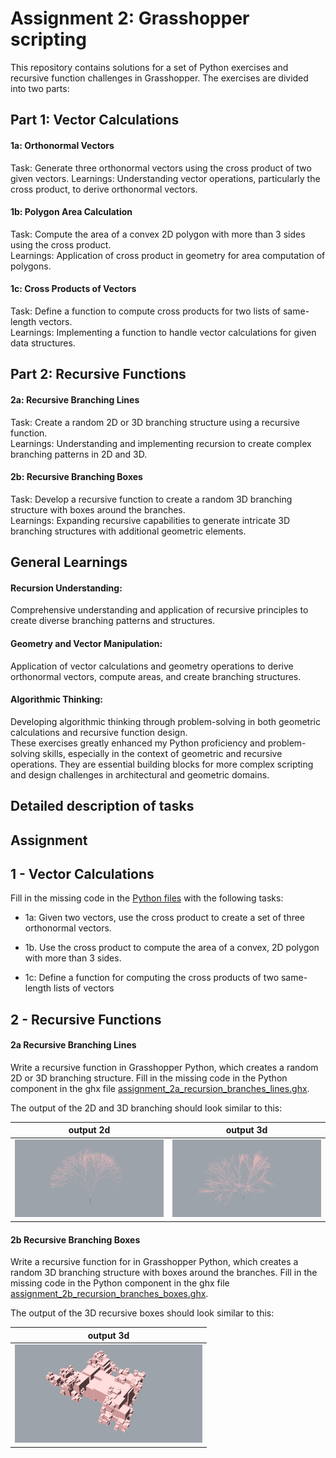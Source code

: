 # Assignment 2: Grasshopper scripting
This repository contains solutions for a set of Python exercises and recursive function challenges in Grasshopper. The exercises are divided into two parts:

## Part 1: Vector Calculations
#### 1a: Orthonormal Vectors
Task: Generate three orthonormal vectors using the cross product of two given vectors.
Learnings: Understanding vector operations, particularly the cross product, to derive orthonormal vectors.
#### 1b: Polygon Area Calculation
Task: Compute the area of a convex 2D polygon with more than 3 sides using the cross product.<br />
Learnings: Application of cross product in geometry for area computation of polygons.<br />
#### 1c: Cross Products of Vectors
Task: Define a function to compute cross products for two lists of same-length vectors.<br />
Learnings: Implementing a function to handle vector calculations for given data structures.<br />
## Part 2: Recursive Functions
#### 2a: Recursive Branching Lines
Task: Create a random 2D or 3D branching structure using a recursive function.<br />
Learnings: Understanding and implementing recursion to create complex branching patterns in 2D and 3D.<br />
#### 2b: Recursive Branching Boxes
Task: Develop a recursive function to create a random 3D branching structure with boxes around the branches.<br />
Learnings: Expanding recursive capabilities to generate intricate 3D branching structures with additional geometric elements.<br />

## General Learnings
#### Recursion Understanding:
Comprehensive understanding and application of recursive principles to create diverse branching patterns and structures.<br />

#### Geometry and Vector Manipulation:
Application of vector calculations and geometry operations to derive orthonormal vectors, compute areas, and create branching structures.<br />

#### Algorithmic Thinking:
Developing algorithmic thinking through problem-solving in both geometric calculations and recursive function design.<br />
These exercises greatly enhanced my Python proficiency and problem-solving skills, especially in the context of geometric and recursive operations. They are essential building blocks for more complex scripting and design challenges in architectural and geometric domains.<br />


## Detailed description of tasks
## Assignment

## 1 - Vector Calculations

Fill in the missing code in the [Python files](https://github.com/augmentedfabricationlab/afab_course/tree/master/03_geometry/assignment) with the following tasks:

* 1a: Given two vectors, use the cross product to create a set of three orthonormal vectors.

* 1b. Use the cross product to compute the area of a convex, 2D polygon with more than 3 sides.

* 1c: Define a function for computing the cross products of two same-length lists of vectors

## 2 - Recursive Functions

#### 2a Recursive Branching Lines

Write a recursive function in Grasshopper Python, which creates a random 2D or 3D branching structure. Fill in the missing code in the Python component in the ghx file [assignment_2a_recursion_branches_lines.ghx](assignment/assignment_2a_recursion_branches_lines.ghx).

The output of the 2D and 3D branching should look similar to this:

output 2d  | output 3d
---- | ---- 
<img src="images/branches2d.jpg" width="300px" a/> | <img src="images/branches3d.jpg" width="300px" a/><br>


#### 2b Recursive Branching Boxes

Write a recursive function for in Grasshopper Python, which creates a random 3D branching structure with boxes around the branches. Fill in the missing code in the Python component in the ghx file [assignment_2b_recursion_branches_boxes.ghx](assignment/assignment_2b_recursion_branches_boxes.ghx).

The output of the 3D recursive boxes should look similar to this:

| output 3d  |
| ---- |
| <img src="images/boxes3d.jpg" width="300px" a/> |
